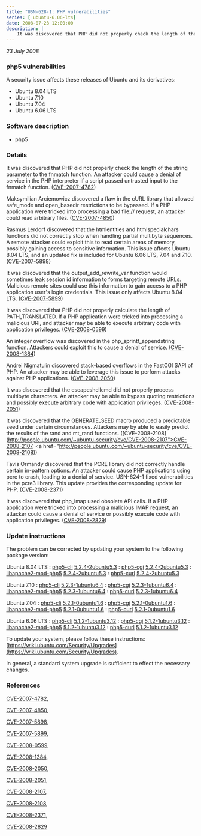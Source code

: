 ```yaml
---
title: "USN-628-1: PHP vulnerabilities"
series: [ ubuntu-6.06-lts]
date: 2008-07-23 12:00:00
description: |
    It was discovered that PHP did not properly check the length of the string parameter to the fnmatch function. An attacker could cause a denial of service in the PHP interpreter if a script passed untrusted input to the fnmatch function. ([CVE-2007-4782](http://people.ubuntu.com/~ubuntu-security/cve/CVE-2007-4782))
--- 
```

 
 

*23 July 2008*

### php5 vulnerabilities

A security issue affects these releases of Ubuntu and its derivatives:

* Ubuntu 8.04 LTS
* Ubuntu 7.10
* Ubuntu 7.04
* Ubuntu 6.06 LTS

### Software description

* php5 

### Details

It was discovered that PHP did not properly check the length of the string parameter to the fnmatch function. An attacker could cause a denial of service in the PHP interpreter if a script passed untrusted input to the fnmatch function. ([CVE-2007-4782](http://people.ubuntu.com/~ubuntu-security/cve/CVE-2007-4782))

Maksymilian Arciemowicz discovered a flaw in the cURL library that allowed safe_mode and open_basedir restrictions to be bypassed. If a PHP application were tricked into processing a bad file:// request, an attacker could read arbitrary files. ([CVE-2007-4850](http://people.ubuntu.com/~ubuntu-security/cve/CVE-2007-4850))

Rasmus Lerdorf discovered that the htmlentities and htmlspecialchars functions did not correctly stop when handling partial multibyte sequences. A remote attacker could exploit this to read certain areas of memory, possibly gaining access to sensitive information. This issue affects Ubuntu 8.04 LTS, and an updated fix is included for Ubuntu 6.06 LTS, 7.04 and 7.10. ([CVE-2007-5898](http://people.ubuntu.com/~ubuntu-security/cve/CVE-2007-5898))

It was discovered that the output_add_rewrite_var function would sometimes leak session id information to forms targeting remote URLs. Malicious remote sites could use this information to gain access to a PHP application user&#39;s login credentials. This issue only affects Ubuntu 8.04 LTS. ([CVE-2007-5899](http://people.ubuntu.com/~ubuntu-security/cve/CVE-2007-5899))

It was discovered that PHP did not properly calculate the length of PATH_TRANSLATED. If a PHP application were tricked into processing a malicious URI, and attacker may be able to execute arbitrary code with application privileges. ([CVE-2008-0599](http://people.ubuntu.com/~ubuntu-security/cve/CVE-2008-0599))

An integer overflow was discovered in the php_sprintf_appendstring function. Attackers could exploit this to cause a denial of service. ([CVE-2008-1384](http://people.ubuntu.com/~ubuntu-security/cve/CVE-2008-1384))

Andrei Nigmatulin discovered stack-based overflows in the FastCGI SAPI of PHP. An attacker may be able to leverage this issue to perform attacks against PHP applications. ([CVE-2008-2050](http://people.ubuntu.com/~ubuntu-security/cve/CVE-2008-2050))

It was discovered that the escapeshellcmd did not properly process multibyte characters. An attacker may be able to bypass quoting restrictions and possibly execute arbitrary code with application privileges. ([CVE-2008-2051](http://people.ubuntu.com/~ubuntu-security/cve/CVE-2008-2051))

It was discovered that the GENERATE_SEED macro produced a predictable seed under certain circumstances. Attackers may by able to easily predict the results of the rand and mt_rand functions. ([CVE-2008-2108](http://people.ubuntu.com/~ubuntu-security/cve/CVE-2008-2107">CVE-2008-2107</a>, <a href="http://people.ubuntu.com/~ubuntu-security/cve/CVE-2008-2108))

Tavis Ormandy discovered that the PCRE library did not correctly handle certain in-pattern options. An attacker could cause PHP applications using pcre to crash, leading to a denial of service. USN-624-1 fixed vulnerabilities in the pcre3 library. This update provides the corresponding update for PHP. ([CVE-2008-2371](http://people.ubuntu.com/~ubuntu-security/cve/CVE-2008-2371))

It was discovered that php_imap used obsolete API calls. If a PHP application were tricked into processing a malicious IMAP request, an attacker could cause a denial of service or possibly execute code with application privileges. ([CVE-2008-2829](http://people.ubuntu.com/~ubuntu-security/cve/CVE-2008-2829)) 

### Update instructions

The problem can be corrected by updating your system to the following package version:

Ubuntu 8.04 LTS
 : [php5-cli](https://launchpad.net/ubuntu/+source/php5) <span> [5.2.4-2ubuntu5.3](https://launchpad.net/ubuntu/+source/php5/5.2.4-2ubuntu5.3) </span> 
 : [php5-cgi](https://launchpad.net/ubuntu/+source/php5) <span> [5.2.4-2ubuntu5.3](https://launchpad.net/ubuntu/+source/php5/5.2.4-2ubuntu5.3) </span> 
 : [libapache2-mod-php5](https://launchpad.net/ubuntu/+source/php5) <span> [5.2.4-2ubuntu5.3](https://launchpad.net/ubuntu/+source/php5/5.2.4-2ubuntu5.3) </span> 
 : [php5-curl](https://launchpad.net/ubuntu/+source/php5) <span> [5.2.4-2ubuntu5.3](https://launchpad.net/ubuntu/+source/php5/5.2.4-2ubuntu5.3) </span> 

Ubuntu 7.10
 : [php5-cli](https://launchpad.net/ubuntu/+source/php5) <span> [5.2.3-1ubuntu6.4](https://launchpad.net/ubuntu/+source/php5/5.2.3-1ubuntu6.4) </span> 
 : [php5-cgi](https://launchpad.net/ubuntu/+source/php5) <span> [5.2.3-1ubuntu6.4](https://launchpad.net/ubuntu/+source/php5/5.2.3-1ubuntu6.4) </span> 
 : [libapache2-mod-php5](https://launchpad.net/ubuntu/+source/php5) <span> [5.2.3-1ubuntu6.4](https://launchpad.net/ubuntu/+source/php5/5.2.3-1ubuntu6.4) </span> 
 : [php5-curl](https://launchpad.net/ubuntu/+source/php5) <span> [5.2.3-1ubuntu6.4](https://launchpad.net/ubuntu/+source/php5/5.2.3-1ubuntu6.4) </span> 

Ubuntu 7.04
 : [php5-cli](https://launchpad.net/ubuntu/+source/php5) <span> [5.2.1-0ubuntu1.6](https://launchpad.net/ubuntu/+source/php5/5.2.1-0ubuntu1.6) </span> 
 : [php5-cgi](https://launchpad.net/ubuntu/+source/php5) <span> [5.2.1-0ubuntu1.6](https://launchpad.net/ubuntu/+source/php5/5.2.1-0ubuntu1.6) </span> 
 : [libapache2-mod-php5](https://launchpad.net/ubuntu/+source/php5) <span> [5.2.1-0ubuntu1.6](https://launchpad.net/ubuntu/+source/php5/5.2.1-0ubuntu1.6) </span> 
 : [php5-curl](https://launchpad.net/ubuntu/+source/php5) <span> [5.2.1-0ubuntu1.6](https://launchpad.net/ubuntu/+source/php5/5.2.1-0ubuntu1.6) </span> 

Ubuntu 6.06 LTS
 : [php5-cli](https://launchpad.net/ubuntu/+source/php5) <span> [5.1.2-1ubuntu3.12](https://launchpad.net/ubuntu/+source/php5/5.1.2-1ubuntu3.12) </span> 
 : [php5-cgi](https://launchpad.net/ubuntu/+source/php5) <span> [5.1.2-1ubuntu3.12](https://launchpad.net/ubuntu/+source/php5/5.1.2-1ubuntu3.12) </span> 
 : [libapache2-mod-php5](https://launchpad.net/ubuntu/+source/php5) <span> [5.1.2-1ubuntu3.12](https://launchpad.net/ubuntu/+source/php5/5.1.2-1ubuntu3.12) </span> 
 : [php5-curl](https://launchpad.net/ubuntu/+source/php5) <span> [5.1.2-1ubuntu3.12](https://launchpad.net/ubuntu/+source/php5/5.1.2-1ubuntu3.12) </span> 

To update your system, please follow these instructions: [https://wiki.ubuntu.com/Security/Upgrades](https://wiki.ubuntu.com/Security/Upgrades).

In general, a standard system upgrade is sufficient to effect the necessary changes. 

### References

 
 [CVE-2007-4782](http://people.ubuntu.com/~ubuntu-security/cve/CVE-2007-4782), 

 [CVE-2007-4850](http://people.ubuntu.com/~ubuntu-security/cve/CVE-2007-4850), 

 [CVE-2007-5898](http://people.ubuntu.com/~ubuntu-security/cve/CVE-2007-5898), 

 [CVE-2007-5899](http://people.ubuntu.com/~ubuntu-security/cve/CVE-2007-5899), 

 [CVE-2008-0599](http://people.ubuntu.com/~ubuntu-security/cve/CVE-2008-0599), 

 [CVE-2008-1384](http://people.ubuntu.com/~ubuntu-security/cve/CVE-2008-1384), 

 [CVE-2008-2050](http://people.ubuntu.com/~ubuntu-security/cve/CVE-2008-2050), 

 [CVE-2008-2051](http://people.ubuntu.com/~ubuntu-security/cve/CVE-2008-2051), 

 [CVE-2008-2107](http://people.ubuntu.com/~ubuntu-security/cve/CVE-2008-2107), 

 [CVE-2008-2108](http://people.ubuntu.com/~ubuntu-security/cve/CVE-2008-2108), 

 [CVE-2008-2371](http://people.ubuntu.com/~ubuntu-security/cve/CVE-2008-2371), 

 [CVE-2008-2829](http://people.ubuntu.com/~ubuntu-security/cve/CVE-2008-2829)
 

